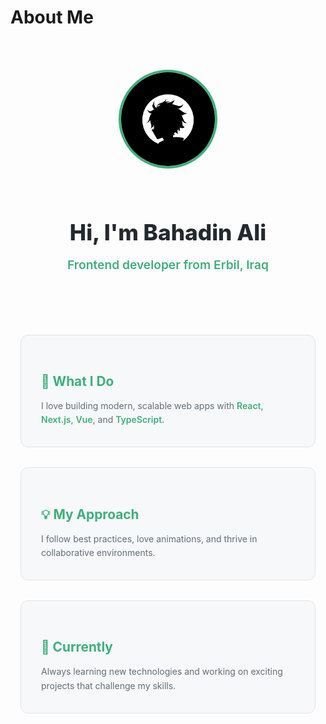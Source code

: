 # About Me

<!-- About Hero -->
<div class="about-hero">
  <img src="/profile.jpg" alt="Bahadin Ali" class="about-avatar">
  <div class="about-intro">
    <h2 class="about-title">Hi, I'm Bahadin Ali </h2>
    <p class="about-subtitle">Frontend developer from Erbil, Iraq</p>
  </div>
</div>

<!-- About Content -->
<div class="about-content">
  <div class="about-card">
    <h3>🚀 What I Do</h3>
    <p>I love building modern, scalable web apps with <strong>React</strong>, <strong>Next.js</strong>, <strong>Vue</strong>, and <strong>TypeScript</strong>.</p>
  </div>

  <div class="about-card">
    <h3>💡 My Approach</h3>
    <p>I follow best practices, love animations, and thrive in collaborative environments.</p>
  </div>

  <div class="about-card">
    <h3>🎯 Currently</h3>
    <p>Always learning new technologies and working on exciting projects that challenge my skills.</p>
  </div>
</div>

<style>
/* About Hero */
.about-hero {
  display: flex;
  align-items: center;
  gap: 2rem;
  padding: 3rem 1rem;
  max-width: 800px;
  margin: 0 auto;
  flex-wrap: wrap;
  justify-content: center;
}

.about-avatar {
  width: 150px;
  height: 150px;
  border-radius: 50%;
  border: 4px solid #3eaf7c;
  object-fit: cover;
  flex-shrink: 0;
}

.about-intro {
  flex: 1;
  min-width: 300px;
  text-align: center;
}

.about-title {
  font-size: 2.2rem;
  font-weight: 800;
  margin-bottom: 0.8rem;
  color: #24292f;
}

.about-subtitle {
  font-size: 1.2rem;
  color: #3eaf7c !important;
  font-weight: 600;
}

/* About Content */
.about-content {
  display: grid;
  grid-template-columns: repeat(auto-fit, minmax(280px, 1fr));
  gap: 2rem;
  margin: 2rem auto;
  max-width: 1000px;
  padding: 0 1rem;
}

.about-card {
  background: #f6f8fa;
  padding: 2rem;
  border-radius: 12px;
  border: 1px solid #e1e4e8;
  transition: transform 0.3s ease, box-shadow 0.3s ease;
}

.about-card:hover {
  transform: translateY(-4px);
  box-shadow: 0 8px 25px rgba(0, 0, 0, 0.1);
}

.about-card h3 {
  color: #3eaf7c !important;
  margin-bottom: 1rem;
  font-size: 1.3rem;
  font-weight: 700;
}

.about-card p {
  color: #656d76;
  line-height: 1.6;
  margin: 0;
}

.about-card strong {
  color: #3eaf7c !important;
  font-weight: 600;
}

/* Dark theme support */
@media (prefers-color-scheme: dark) {
  .about-title {
    color: #f0f6fc;
  }
  
  .about-card {
    background: #161b22;
    border-color: #30363d;
  }
  
  .about-card p {
    color: #8b949e;
  }
}

/* Responsive Design */
@media (max-width: 768px) {
  .about-hero {
    flex-direction: column;
    text-align: center;
  }
  
  .about-intro {
    min-width: auto;
  }
  
  .about-title {
    font-size: 1.8rem;
  }
  
  .about-content {
    grid-template-columns: 1fr;
  }
}
</style>